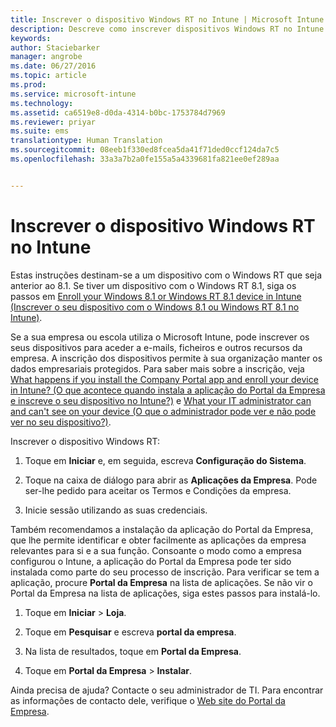 ```yaml
---
title: Inscrever o dispositivo Windows RT no Intune | Microsoft Intune
description: Descreve como inscrever dispositivos Windows RT no Intune
keywords: 
author: Staciebarker
manager: angrobe
ms.date: 06/27/2016
ms.topic: article
ms.prod: 
ms.service: microsoft-intune
ms.technology: 
ms.assetid: ca6519e8-d0da-4314-b0bc-1753784d7969
ms.reviewer: priyar
ms.suite: ems
translationtype: Human Translation
ms.sourcegitcommit: 08eeb1f330ed8fcea5da41f71ded0ccf124da7c5
ms.openlocfilehash: 33a3a7b2a0fe155a5a4339681fa821ee0ef289aa


---
```



# Inscrever o dispositivo Windows RT no Intune

Estas instruções destinam-se a um dispositivo com o Windows RT que seja anterior ao 8.1. Se tiver um dispositivo com o Windows RT 8.1, siga os passos em [Enroll your Windows 8.1 or Windows RT 8.1 device in Intune (Inscrever o seu dispositivo com o Windows 8.1 ou Windows RT 8.1 no Intune)](enroll-your-w81-or-rt81-windows.md).

Se a sua empresa ou escola utiliza o Microsoft Intune, pode inscrever os seus dispositivos para aceder a e-mails, ficheiros e outros recursos da empresa. A inscrição dos dispositivos permite à sua organização manter os dados empresariais protegidos. Para saber mais sobre a inscrição, veja [What happens if you install the Company Portal app and enroll your device in Intune? (O que acontece quando instala a aplicação do Portal da Empresa e inscreve o seu dispositivo no Intune?)](what-happens-if-you-install-the-company-portal-app-and-enroll-your-device-in-intune-windows.md) e [What your IT administrator can and can't see on your device (O que o administrador pode ver e não pode ver no seu dispositivo?)](what-can-your-it-administrator-see-when-you-enroll-your-device-in-intune-windows.md).


Inscrever o dispositivo Windows RT:

1.  Toque em **Iniciar** e, em seguida, escreva **Configuração do Sistema**.

2.  Toque na caixa de diálogo para abrir as **Aplicações da Empresa**. Pode ser-lhe pedido para aceitar os Termos e Condições da empresa.

3.  Inicie sessão utilizando as suas credenciais.

Também recomendamos a instalação da aplicação do Portal da Empresa, que lhe permite identificar e obter facilmente as aplicações da empresa relevantes para si e a sua função. Consoante o modo como a empresa configurou o Intune, a aplicação do Portal da Empresa pode ter sido instalada como parte do seu processo de inscrição. Para verificar se tem a aplicação, procure **Portal da Empresa** na lista de aplicações. Se não vir o Portal da Empresa na lista de aplicações, siga estes passos para instalá-lo.

1.  Toque em **Iniciar** &gt; **Loja**.

2.  Toque em **Pesquisar** e escreva **portal da empresa**.

3.  Na lista de resultados, toque em **Portal da Empresa**.

4.  Toque em **Portal da Empresa** &gt; **Instalar**.

Ainda precisa de ajuda? Contacte o seu administrador de TI. Para encontrar as informações de contacto dele, verifique o [Web site do Portal da Empresa](http://portal.manage.microsoft.com).





<!--HONumber=Aug16_HO5-->


